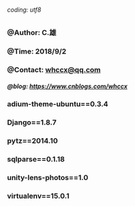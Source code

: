###### coding: utf8

### @Author: C.雄                                                               
### @Time: 2018/9/2                                   
### @Contact: whccx@qq.com
##### @blog: https://www.cnblogs.com/whccx

### adium-theme-ubuntu==0.3.4
### Django==1.8.7
### pytz==2014.10
### sqlparse==0.1.18
### unity-lens-photos==1.0
### virtualenv==15.0.1
